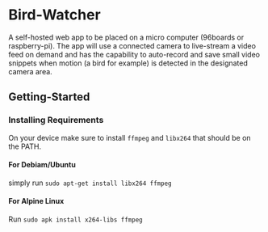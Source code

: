 # Bird-Watcher

A self-hosted web app to be placed on a micro computer (96boards or raspberry-pi). The app will use a connected camera to live-stream a video feed on demand and has the capability to auto-record and save small video snippets when motion (a bird for example) is detected in the designated camera area.

## Getting-Started

### Installing Requirements

On your device make sure to install `ffmpeg` and `libx264` that should be on the PATH.

#### For Debiam/Ubuntu

simply run `sudo apt-get install libx264 ffmpeg`

#### For Alpine Linux

Run `sudo apk install x264-libs ffmpeg`
